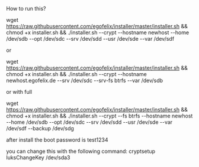 How to run this?



wget https://raw.githubusercontent.com/egofelix/installer/master/installer.sh && chmod +x installer.sh && ./installer.sh --crypt --hostname newhost --home /dev/sdb --opt /dev/sdc --srv /dev/sdd --usr /dev/sde --var /dev/sdf


or


wget https://raw.githubusercontent.com/egofelix/installer/master/installer.sh && chmod +x installer.sh && ./installer.sh --crypt --hostname newhost.egofelix.de --srv /dev/sdc --srv-fs btrfs --var /dev/sdb


or with full

wget https://raw.githubusercontent.com/egofelix/installer/master/installer.sh && chmod +x installer.sh && ./installer.sh --crypt --fs btrfs --hostname newhost --home /dev/sdb --opt /dev/sdc --srv /dev/sdd --usr /dev/sde --var /dev/sdf --backup /dev/sdg



after install the boot password is test1234

you can change this with the following command:
cryptsetup luksChangeKey /dev/sda3
